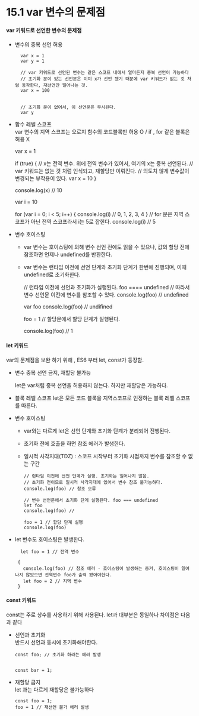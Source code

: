 # 15.1 var 변수의 문제점

#### var 키워드로 선언한 변수의 문제점

- 변수의 중복 선언 허용 
        
        var x = 1
        var y = 1
        
        // var 키워드로 선언된 변수는 같은 스코프 내에서 얼마든지 중복 선언이 가능하다
        // 초기화 문이 있는 선언문은 이미 x가 선언 됐기 때문에 var 키워드가 없는 것 처럼 동작한다, 재선언만 일어나는 것.
        var x = 100
        
        
        // 초기화 문이 없어서, 이 선언문은 무시된다.
        var y
- 함수 레벨 스코프<br>
var 변수의 지역 스코프는 오로지 함수의 코드블록만 허용 O  /  if , for 같은 블록은 허용 X
  

    var x = 1
    
    if (true) {
      // x는 전역 변수. 위에 전역 변수가 있어서, 여기의 x는 중복 선언된다.
      // var 키워드는 없는 것 처럼 인식되고, 재할당만 이뤄진다.
      // 의도치 않게 변수값이 변경되는 부작용이 있다.
      var x = 10
    }
    
    console.log(x) // 10
    
    var i = 10
    
    for (var i = 0; i < 5; i++) {
      console.log(i) // 0, 1, 2, 3, 4
    }
    // for 문은 지역 스코프가 아닌 전역 스코프라서 i는 5로 잡힌다.
    console.log(i) // 5
  
- 변수 호이스팅
  
  - var 변수는 호이스팅에 의해 변수 선언 전에도 읽을 수 있으나, 값의 할당 전에 참조하면 언제나 undefined를 반환한다.
  - var 변수는 런타임 이전에 선언 단계와 초기화 단계가 한번에 진행되며, 이때 undefined로 초기화한다.


  
    // 런타임 이전에 선언과 초기화가 실행된다. foo ==== undefined
    // 따라서 변수 선언문 이전에 변수를 참조할 수 있다.
    console.log(foo) // undefined
    
    var foo
    console.log(foo) // undifined
    
    foo = 1 // 할당문에서 할당 단계가 실행된다.
    
    console.log(foo) // 1

#### let 키워드

var의 문제점을 보완 하기 위해 , ES6 부터 let, const가 등장함.
- 변수 중복 선언 금지, 재할당 불가능

  let은 var처럼 중복 선언을 허용하지 않는다. 하지만 재할당은 가능하다.


- 블록 레벨 스코프
  let은 모든 코드 블록을 지역스코프로 인정하는 블록 레벨 스코프를 따른다.


- 변수 호이스팅
  - var와는 다르게 let은 선언 단계와 초기화 단계가 분리되어 진행된다. 
  - 초기화 전에 호출을 하면 참조 에러가 발생한다. 
  - 일시적 사각지대(TDZ) : 스코프 시작부터 초기화 시점까지 변수를 참조할 수 없는 구간
    <br>
  
        // 런타임 이전에 선언 단계가 실행. 초기화는 일어나지 않음.
        // 초기화 전이므로 일시적 사각지대에 있어서 변수 참조 불가능하다.
        console.log(foo) // 참조 오류
        
        // 변수 선언문에서 초기화 단계 실행된다. foo === undefined
        let foo
        console.log(foo) //
        
        foo = 1 // 할당 단계 실행
        console.log(foo)
- let 변수도 호이스팅은 발생한다. 
     
        let foo = 1 // 전역 변수

       {
         console.log(foo) // 참조 에러 - 호이스팅이 발생하는 증거, 호이스팅이 일어나지 않았으면 전역변수 foo가 출력 됐어야한다.
         let foo = 2 // 지역 변수
       }


#### const 키워드
const는 주로 상수를 사용하기 위해 사용된다. let과 대부분은 동일하나 차이점은 다음과 같다
- 선언과 초기화 <br>
  반드시 선언과 동시에 초기화해야한다.
      
      const foo; // 초기화 하라는 에러 발생
      
  
      const bar = 1;
- 재할당 금지 <br>
  let 과는 다르게 재할당은 불가능하다

      const foo = 1;
      foo = 1 // 재선언 불가 에러 발생

